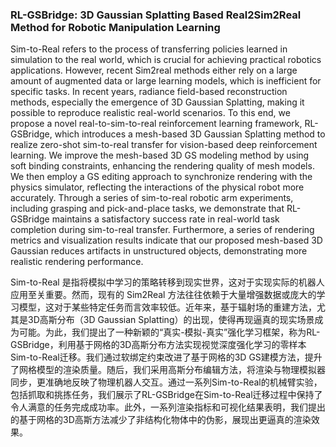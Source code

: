 ### RL-GSBridge: 3D Gaussian Splatting Based Real2Sim2Real Method for Robotic Manipulation Learning

Sim-to-Real refers to the process of transferring policies learned in simulation to the real world, which is crucial for achieving practical robotics applications. However, recent Sim2real methods either rely on a large amount of augmented data or large learning models, which is inefficient for specific tasks. In recent years, radiance field-based reconstruction methods, especially the emergence of 3D Gaussian Splatting, making it possible to reproduce realistic real-world scenarios. To this end, we propose a novel real-to-sim-to-real reinforcement learning framework, RL-GSBridge, which introduces a mesh-based 3D Gaussian Splatting method to realize zero-shot sim-to-real transfer for vision-based deep reinforcement learning. We improve the mesh-based 3D GS modeling method by using soft binding constraints, enhancing the rendering quality of mesh models. We then employ a GS editing approach to synchronize rendering with the physics simulator, reflecting the interactions of the physical robot more accurately. Through a series of sim-to-real robotic arm experiments, including grasping and pick-and-place tasks, we demonstrate that RL-GSBridge maintains a satisfactory success rate in real-world task completion during sim-to-real transfer. Furthermore, a series of rendering metrics and visualization results indicate that our proposed mesh-based 3D Gaussian reduces artifacts in unstructured objects, demonstrating more realistic rendering performance.

Sim-to-Real 是指将模拟中学习的策略转移到现实世界，这对于实现实际的机器人应用至关重要。然而，现有的 Sim2Real 方法往往依赖于大量增强数据或庞大的学习模型，这对于某些特定任务而言效率较低。近年来，基于辐射场的重建方法，尤其是3D高斯分布（3D Gaussian Splatting）的出现，使得再现逼真的现实场景成为可能。为此，我们提出了一种新颖的“真实-模拟-真实”强化学习框架，称为RL-GSBridge，利用基于网格的3D高斯分布方法实现视觉深度强化学习的零样本Sim-to-Real迁移。我们通过软绑定约束改进了基于网格的3D GS建模方法，提升了网格模型的渲染质量。随后，我们采用高斯分布编辑方法，将渲染与物理模拟器同步，更准确地反映了物理机器人交互。通过一系列Sim-to-Real的机械臂实验，包括抓取和挑拣任务，我们展示了RL-GSBridge在Sim-to-Real迁移过程中保持了令人满意的任务完成成功率。此外，一系列渲染指标和可视化结果表明，我们提出的基于网格的3D高斯方法减少了非结构化物体中的伪影，展现出更逼真的渲染效果。
